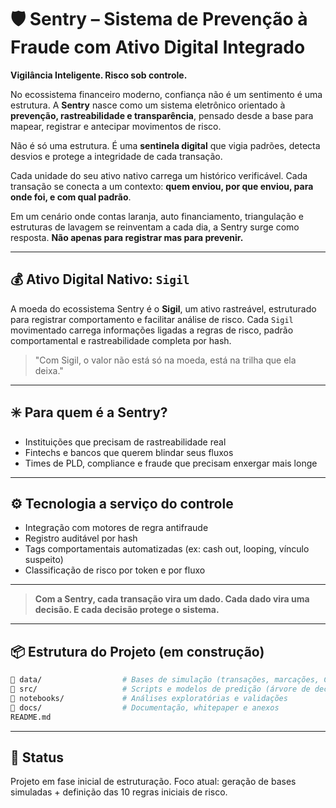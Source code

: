# 🛡️ Sentry – Sistema de Prevenção à Fraude com Ativo Digital Integrado

**Vigilância Inteligente. Risco sob controle.**

No ecossistema financeiro moderno, confiança não é um sentimento é uma estrutura.
A **Sentry** nasce como um sistema eletrônico orientado à **prevenção, rastreabilidade e transparência**, pensado desde a base para mapear, registrar e antecipar movimentos de risco.

Não é só uma estrutura.
É uma **sentinela digital** que vigia padrões, detecta desvios e protege a integridade de cada transação.

Cada unidade do seu ativo nativo carrega um histórico verificável.
Cada transação se conecta a um contexto: **quem enviou, por que enviou, para onde foi, e com qual padrão**.

Em um cenário onde contas laranja, auto financiamento, triangulação e estruturas de lavagem se reinventam a cada dia, a Sentry surge como resposta.
**Não apenas para registrar mas para prevenir.**

---

## 💰 Ativo Digital Nativo: `Sigil`

A moeda do ecossistema Sentry é o **Sigil**, um ativo rastreável, estruturado para registrar comportamento e facilitar análise de risco.
Cada `Sigil` movimentado carrega informações ligadas a regras de risco, padrão comportamental e rastreabilidade completa por hash.

> "Com Sigil, o valor não está só na moeda, está na trilha que ela deixa."

---

## ✳️ Para quem é a Sentry?

* Instituições que precisam de rastreabilidade real
* Fintechs e bancos que querem blindar seus fluxos
* Times de PLD, compliance e fraude que precisam enxergar mais longe

---

## ⚙️ Tecnologia a serviço do controle

* Integração com motores de regra antifraude
* Registro auditável por hash
* Tags comportamentais automatizadas (ex: cash out, looping, vínculo suspeito)
* Classificação de risco por token e por fluxo

---

> **Com a Sentry, cada transação vira um dado.
> Cada dado vira uma decisão.
> E cada decisão protege o sistema.**

---

## 📦 Estrutura do Projeto (em construção)

```bash
📁 data/                  # Bases de simulação (transações, marcações, CPs)
📁 src/                   # Scripts e modelos de predição (árvore de decisão, regras, etc.)
📁 notebooks/             # Análises exploratórias e validações
📁 docs/                  # Documentação, whitepaper e anexos
README.md
```

---

## 🚧 Status

Projeto em fase inicial de estruturação.
Foco atual: geração de bases simuladas + definição das 10 regras iniciais de risco.
